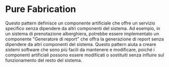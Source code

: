 # Pure Fabrication

Questo pattern definisce un componente artificiale che offre un servizio specifico senza dipendere da altri componenti del sistema. Ad esempio, in un sistema di prenotazione alberghiera, potrebbe essere implementato un componente "Generatore di report" che offra la generazione di report senza dipendere da altri componenti del sistema. Questo pattern aiuta a creare sistemi software che sono più facili da mantenere e modificare, poiché i componenti artificiali possono essere modificati o sostituiti senza influire sul funzionamento del resto del sistema.

